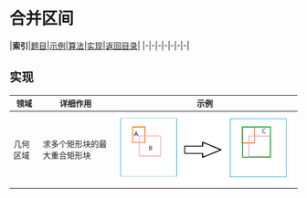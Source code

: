# 合并区间

|**索引**|[题目][题目]|[示例][题目]|[算法][算法]|[实现](#实现)|[返回目录][返回目录]|
|-|-|-|-|-|-|-|

## 实现

|领域|详细作用|示例|
|-|-|-|
|几何区域|求多个矩形块的最大重合矩形块|![区间合并实现1图片](区间合并实现1.png "多个矩形块的最大重合矩形块")|

[题目]:https://leetcode-cn.com/problems/merge-intervals/

[算法]:https://leetcode-cn.com/problems/merge-intervals/solution/he-bing-qu-jian-by-leetcode-solution/

[返回目录]:../algorithm2realizeIndex.md#合并区间
